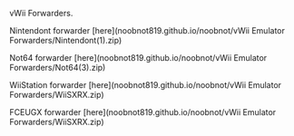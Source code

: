 vWii Forwarders.

Nintendont forwarder [here](noobnot819.github.io/noobnot/vWii Emulator Forwarders/Nintendont(1).zip)

Not64 forwarder [here](noobnot819.github.io/noobnot/vWii Emulator Forwarders/Not64(3).zip)

WiiStation forwarder [here](noobnot819.github.io/noobnot/vWii Emulator Forwarders/WiiSXRX.zip)

FCEUGX forwarder [here](noobnot819.github.io/noobnot/vWii Emulator Forwarders/WiiSXRX.zip)
